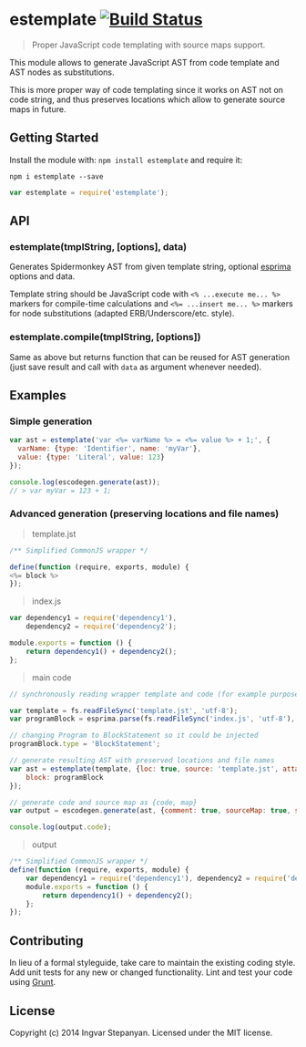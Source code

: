 # estemplate [![Build Status](https://secure.travis-ci.org/RReverser/estemplate.png?branch=master)](http://travis-ci.org/RReverser/estemplate)

> Proper JavaScript code templating with source maps support.

This module allows to generate JavaScript AST from code template and AST nodes as substitutions.

This is more proper way of code templating since it works on AST not on code string, and thus preserves locations which allow to generate source maps in future.

## Getting Started
Install the module with: `npm install estemplate` and require it:

```shell
npm i estemplate --save
```

```javascript
var estemplate = require('estemplate');
```

## API

### estemplate(tmplString, [options], data)

Generates Spidermonkey AST from given template string, optional [esprima](http://esprima.org/doc/index.html) options and data.

Template string should be JavaScript code with `<% ...execute me... %>` markers for compile-time calculations and `<%= ...insert me... %>` markers for node substitutions (adapted ERB/Underscore/etc. style).

### estemplate.compile(tmplString, [options])

Same as above but returns function that can be reused for AST generation (just save result and call with `data` as argument whenever needed).

## Examples

### Simple generation

```javascript
var ast = estemplate('var <%= varName %> = <%= value %> + 1;', {
  varName: {type: 'Identifier', name: 'myVar'},
  value: {type: 'Literal', value: 123}
});

console.log(escodegen.generate(ast));
// > var myVar = 123 + 1;
```

### Advanced generation (preserving locations and file names)

> template.jst

```javascript
/** Simplified CommonJS wrapper */

define(function (require, exports, module) {
<%= block %>
});
```

> index.js

```javascript
var dependency1 = require('dependency1'),
    dependency2 = require('dependency2');

module.exports = function () {
	return dependency1() + dependency2();
};
```

> main code

```javascript
// synchronously reading wrapper template and code (for example purposes only)

var template = fs.readFileSync('template.jst', 'utf-8');
var programBlock = esprima.parse(fs.readFileSync('index.js', 'utf-8'), {loc: true, source: 'index.js'});

// changing Program to BlockStatement so it could be injected
programBlock.type = 'BlockStatement';

// generate resulting AST with preserved locations and file names
var ast = estemplate(template, {loc: true, source: 'template.jst', attachComment: true}, {
	block: programBlock
});

// generate code and source map as {code, map}
var output = escodegen.generate(ast, {comment: true, sourceMap: true, sourceMapWithCode: true});

console.log(output.code);                                                           
```

> output

```javascript
/** Simplified CommonJS wrapper */                                                  
define(function (require, exports, module) {                                        
    var dependency1 = require('dependency1'), dependency2 = require('dependency2'); 
    module.exports = function () {                                                  
        return dependency1() + dependency2();                                       
    };                                                                              
});                      
```

## Contributing
In lieu of a formal styleguide, take care to maintain the existing coding style. Add unit tests for any new or changed functionality. Lint and test your code using [Grunt](http://gruntjs.com/).

## License
Copyright (c) 2014 Ingvar Stepanyan. Licensed under the MIT license.
